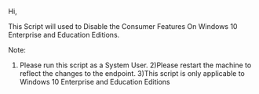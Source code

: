 Hi,

 

This Script will used to Disable the Consumer Features On Windows 10 Enterprise and Education Editions.

 

Note:

1) Please run this script as a System User.
2)Please restart the machine to reflect the changes to the endpoint.
3)This script is only applicable to  Windows 10 Enterprise and Education Editions